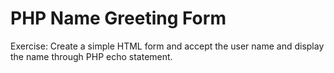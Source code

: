 # PHP Name Greeting Form
 Exercise: Create a simple HTML form and accept the user name and display the name through PHP echo statement.
